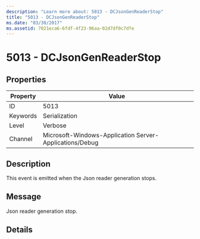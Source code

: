 ```yaml
---
description: "Learn more about: 5013 - DCJsonGenReaderStop"
title: "5013 - DCJsonGenReaderStop"
ms.date: "03/30/2017"
ms.assetid: 7021eca6-6fdf-4f23-96aa-02d7df0c7dfe
---
```

# 5013 - DCJsonGenReaderStop

## Properties

| Property | Value |
| - | - |
|ID|5013|  
|Keywords|Serialization|  
|Level|Verbose|  
|Channel|Microsoft-Windows-Application Server-Applications/Debug|  
  
## Description  

 This event is emitted when the Json reader generation stops.  
  
## Message  

 Json reader generation stop.  
  
## Details
